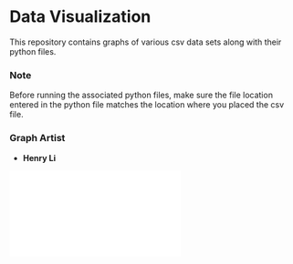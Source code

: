 # Data Visualization

This repository contains graphs of various csv data sets along with their python files. 

### Note
Before running the associated python files, make sure the file location entered in the python file matches the location where you placed the csv file.

### Graph Artist
* **Henry Li**

![](Ramen_Ratings/WHO_obesity_by_country_2016_graph.pdf)
